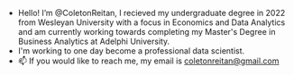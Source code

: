 - Hello! I’m @ColetonReitan, I recieved my undergraduate degree in 2022 from Wesleyan University with a focus in Economics and Data Analytics and am currently working towards completing my Master's Degree in Business Analytics at Adelphi University. 
- I'm working to one day become a professional data scientist. 
- 📫 If you would like to reach me, my email is coletonreitan@gmail.com 

<!---
ColetonReitan/ColetonReitan is a ✨ special ✨ repository because its `README.md` (this file) appears on your GitHub profile.
You can click the Preview link to take a look at your changes.
--->

